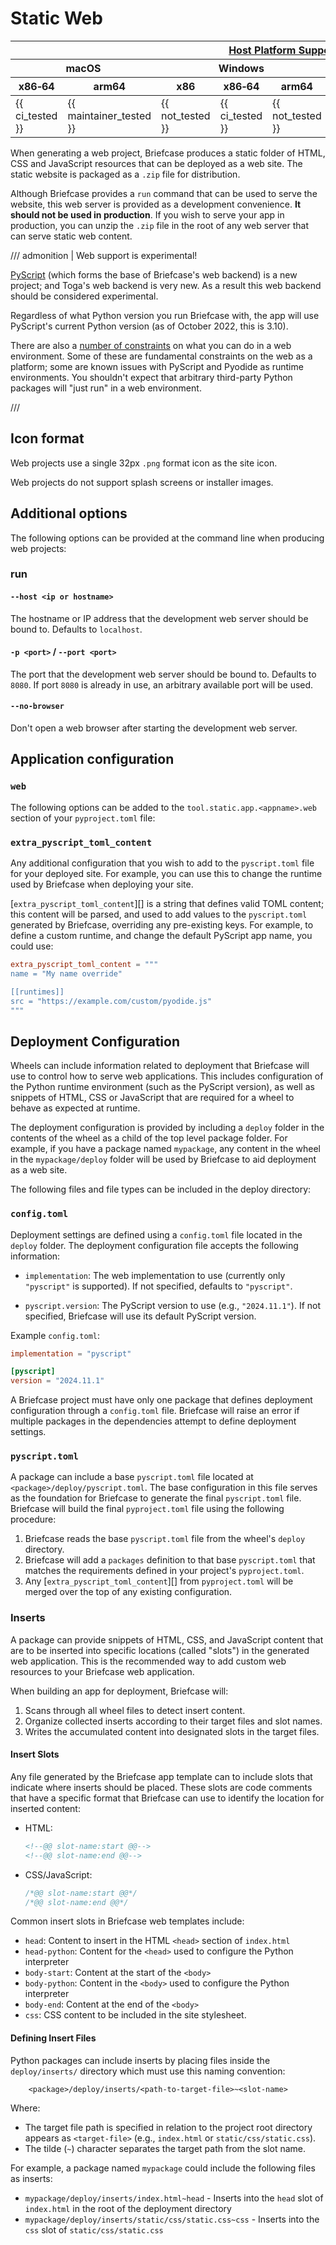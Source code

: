 # Static Web

<table class="host-platform-support-table">
<colgroup>
<col style="width: 11%" />
<col style="width: 10%" />
<col style="width: 7%" />
<col style="width: 5%" />
<col style="width: 6%" />
<col style="width: 5%" />
<col style="width: 5%" />
<col style="width: 7%" />
<col style="width: 11%" />
<col style="width: 7%" />
<col style="width: 10%" />
</colgroup>
<thead>
<tr>
<th colspan="11"><a href="/reference/platforms/#platform-support-key">Host Platform Support</a></th>
</tr>
<tr>
<th colspan="2">macOS</th>
<th colspan="5">Windows</th>
<th colspan="4">Linux</th>
</tr>
<tr>
<th>x86‑64</th>
<th>arm64</th>
<th>x86</th>
<th colspan="2">x86‑64</th>
<th colspan="2">arm64</th>
<th>x86</th>
<th>x86‑64</th>
<th>arm</th>
<th>arm64</th>
</tr>
</thead>
<tbody>
<tr>
<td>{{ ci_tested }}</td>
<td>{{ maintainer_tested }}</td>
<td>{{ not_tested }}</td>
<td colspan="2">{{ ci_tested }}</td>
<td colspan="2">{{ not_tested }}</td>
<td>{{ not_tested }}</td>
<td>{{ ci_tested }}</td>
<td>{{ not_tested }}</td>
<td>{{ not_tested }}</td>
</tr>
</tbody>
</table>

When generating a web project, Briefcase produces a static folder of
HTML, CSS and JavaScript resources that can be deployed as a web site.
The static website is packaged as a `.zip` file for distribution.

Although Briefcase provides a `run` command that can be used to serve
the website, this web server is provided as a development convenience.
**It should not be used in production**. If you wish to serve your app
in production, you can unzip the `.zip` file in the root of any web
server that can serve static web content.

/// admonition | Web support is experimental!

[PyScript](https://pyscript.net) (which forms the base of Briefcase's
web backend) is a new project; and Toga's web backend is very new. As a
result this web backend should be considered experimental.

Regardless of what Python version you run Briefcase with, the app will
use PyScript's current Python version (as of October 2022, this is
3.10).

There are also a [number of constraints](https://pyodide.org/en/stable/usage/wasm-constraints.html)
on what you can do in a web environment. Some of these are fundamental
constraints on the web as a platform; some are known issues with
PyScript and Pyodide as runtime environments. You shouldn't expect that
arbitrary third-party Python packages will "just run" in a web
environment.

///

## Icon format

Web projects use a single 32px `.png` format icon as the site icon.

Web projects do not support splash screens or installer images.

## Additional options

The following options can be provided at the command line when producing
web projects:

### run

#### `--host <ip or hostname>`

The hostname or IP address that the development web server should be
bound to. Defaults to `localhost`.

#### `-p <port>` / `--port <port>`

The port that the development web server should be bound to. Defaults to
`8080`. If port `8080` is already in use, an arbitrary available port
will be used.

#### `--no-browser`

Don't open a web browser after starting the development web server.

## Application configuration

### `web`

The following options can be added to the
`tool.static.app.<appname>.web` section of your `pyproject.toml`
file:

### `extra_pyscript_toml_content`

Any additional configuration that you wish to add to the `pyscript.toml`
file for your deployed site. For example, you can use this to change the
runtime used by Briefcase when deploying your site.

[`extra_pyscript_toml_content`][] is a string
that defines valid TOML content; this content will be parsed, and used
to add values to the `pyscript.toml` generated by Briefcase, overriding
any pre-existing keys. For example, to define a custom runtime, and
change the default PyScript app name, you could use:

```toml
extra_pyscript_toml_content = """
name = "My name override"

[[runtimes]]
src = "https://example.com/custom/pyodide.js"
"""
```

## Deployment Configuration

Wheels can include information related to deployment that Briefcase will use to control how to serve web applications. This includes configuration of the Python runtime environment (such as the PyScript version), as well as snippets of HTML, CSS or JavaScript that are required for a wheel to behave as expected at runtime.

The deployment configuration is provided by including a `deploy` folder in the contents of the wheel as a child of the top level package folder. For example, if you have a package named `mypackage`, any content in the wheel in the `mypackage/deploy` folder will be used by Briefcase to aid deployment as a web site.

The following files and file types can be included in the deploy directory:

### `config.toml`

Deployment settings are defined using a `config.toml` file located in the `deploy` folder. The deployment configuration file accepts the following information:

* `implementation`: The web implementation to use (currently only `"pyscript"` is supported). If not specified, defaults to `"pyscript"`.

* `pyscript.version`: The PyScript version to use (e.g., `"2024.11.1"`). If not specified, Briefcase will use its default PyScript version.

Example `config.toml`:

```toml
implementation = "pyscript"

[pyscript]
version = "2024.11.1"
```

A Briefcase project must have only one package that defines deployment configuration through a `config.toml` file. Briefcase will raise an error if multiple packages in the dependencies attempt to define deployment settings.

### `pyscript.toml`

A package can include a base `pyscript.toml` file located at `<package>/deploy/pyscript.toml`. The base configuration in this file serves as the foundation for Briefcase to generate the final `pyscript.toml` file. Briefcase will build the final `pyproject.toml` file using the following procedure:

1. Briefcase reads the base `pyscript.toml` file from the wheel's `deploy` directory.
2. Briefcase will add a `packages` definition to that base `pyscript.toml` that matches the requirements defined in your project's `pyproject.toml`.
3. Any [`extra_pyscript_toml_content`][] from `pyproject.toml` will be merged over the top of any existing configuration.

### Inserts

A package can provide snippets of HTML, CSS, and JavaScript content that are to be inserted into specific locations (called "slots") in the generated web application. This is the recommended way to add custom web resources to your Briefcase web application.

When building an app for deployment, Briefcase will:

1. Scans through all wheel files to detect insert content.
2. Organize collected inserts according to their target files and slot names.
3. Writes the accumulated content into designated slots in the target files.

#### Insert Slots

Any file generated by the Briefcase app template can to include slots that indicate where inserts should be placed. These slots are code comments that have a specific format that Briefcase can use to identify the location for inserted content:

* HTML:

    ```html
    <!--@@ slot-name:start @@-->
    <!--@@ slot-name:end @@-->
    ```

* CSS/JavaScript:

    ```css
    /*@@ slot-name:start @@*/
    /*@@ slot-name:end @@*/
    ```

Common insert slots in Briefcase web templates include:

* `head`: Content to insert in the HTML `<head>` section of `index.html`
* `head-python`: Content for the `<head>` used to configure the Python interpreter
* `body-start`: Content at the start of the `<body>`
* `body-python`: Content in the `<body>` used to configure the Python interpreter
* `body-end`: Content at the end of the `<body>`
* `css`: CSS content to be included in the site stylesheet.

#### Defining Insert Files

Python packages can include inserts by placing files inside the `deploy/inserts/` directory which must use this naming convention:

```text
    <package>/deploy/inserts/<path-to-target-file>~<slot-name>
```

Where:

* The target file path is specified in relation to the project root directory appears as `<target-file>` (e.g., `index.html` or `static/css/static.css`).
* The tilde (`~`) character separates the target path from the slot name.

For example, a package named `mypackage` could include the following files as inserts:

* `mypackage/deploy/inserts/index.html~head` - Inserts into the `head` slot of `index.html` in the root of the deployment directory
* `mypackage/deploy/inserts/static/css/static.css~css` - Inserts into the `css` slot of `static/css/static.css`
